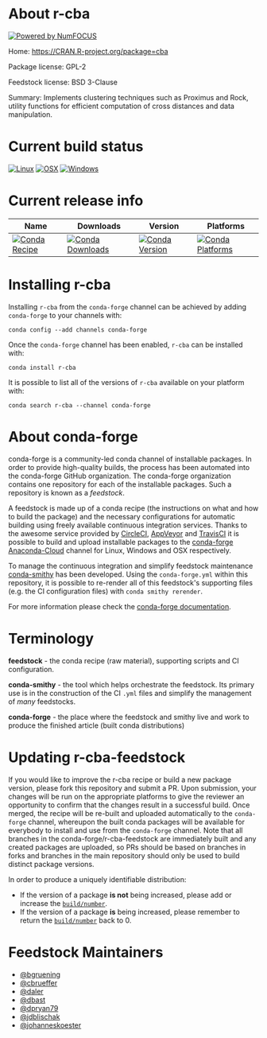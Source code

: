 About r-cba
===========

[![Powered by NumFOCUS](https://img.shields.io/badge/powered%20by-NumFOCUS-orange.svg?style=flat&colorA=E1523D&colorB=007D8A)](http://numfocus.org)

Home: https://CRAN.R-project.org/package=cba

Package license: GPL-2

Feedstock license: BSD 3-Clause

Summary: Implements clustering techniques such as Proximus and Rock, utility functions for efficient computation of cross distances and data manipulation. 



Current build status
====================

[![Linux](https://img.shields.io/circleci/project/github/conda-forge/r-cba-feedstock/master.svg?label=Linux)](https://circleci.com/gh/conda-forge/r-cba-feedstock)
[![OSX](https://img.shields.io/travis/conda-forge/r-cba-feedstock/master.svg?label=macOS)](https://travis-ci.org/conda-forge/r-cba-feedstock)
[![Windows](https://img.shields.io/appveyor/ci/conda-forge/r-cba-feedstock/master.svg?label=Windows)](https://ci.appveyor.com/project/conda-forge/r-cba-feedstock/branch/master)

Current release info
====================

| Name | Downloads | Version | Platforms |
| --- | --- | --- | --- |
| [![Conda Recipe](https://img.shields.io/badge/recipe-r--cba-green.svg)](https://anaconda.org/conda-forge/r-cba) | [![Conda Downloads](https://img.shields.io/conda/dn/conda-forge/r-cba.svg)](https://anaconda.org/conda-forge/r-cba) | [![Conda Version](https://img.shields.io/conda/vn/conda-forge/r-cba.svg)](https://anaconda.org/conda-forge/r-cba) | [![Conda Platforms](https://img.shields.io/conda/pn/conda-forge/r-cba.svg)](https://anaconda.org/conda-forge/r-cba) |

Installing r-cba
================

Installing `r-cba` from the `conda-forge` channel can be achieved by adding `conda-forge` to your channels with:

```
conda config --add channels conda-forge
```

Once the `conda-forge` channel has been enabled, `r-cba` can be installed with:

```
conda install r-cba
```

It is possible to list all of the versions of `r-cba` available on your platform with:

```
conda search r-cba --channel conda-forge
```


About conda-forge
=================

conda-forge is a community-led conda channel of installable packages.
In order to provide high-quality builds, the process has been automated into the
conda-forge GitHub organization. The conda-forge organization contains one repository
for each of the installable packages. Such a repository is known as a *feedstock*.

A feedstock is made up of a conda recipe (the instructions on what and how to build
the package) and the necessary configurations for automatic building using freely
available continuous integration services. Thanks to the awesome service provided by
[CircleCI](https://circleci.com/), [AppVeyor](https://www.appveyor.com/)
and [TravisCI](https://travis-ci.org/) it is possible to build and upload installable
packages to the [conda-forge](https://anaconda.org/conda-forge)
[Anaconda-Cloud](https://anaconda.org/) channel for Linux, Windows and OSX respectively.

To manage the continuous integration and simplify feedstock maintenance
[conda-smithy](https://github.com/conda-forge/conda-smithy) has been developed.
Using the ``conda-forge.yml`` within this repository, it is possible to re-render all of
this feedstock's supporting files (e.g. the CI configuration files) with ``conda smithy rerender``.

For more information please check the [conda-forge documentation](https://conda-forge.org/docs/).

Terminology
===========

**feedstock** - the conda recipe (raw material), supporting scripts and CI configuration.

**conda-smithy** - the tool which helps orchestrate the feedstock.
                   Its primary use is in the construction of the CI ``.yml`` files
                   and simplify the management of *many* feedstocks.

**conda-forge** - the place where the feedstock and smithy live and work to
                  produce the finished article (built conda distributions)


Updating r-cba-feedstock
========================

If you would like to improve the r-cba recipe or build a new
package version, please fork this repository and submit a PR. Upon submission,
your changes will be run on the appropriate platforms to give the reviewer an
opportunity to confirm that the changes result in a successful build. Once
merged, the recipe will be re-built and uploaded automatically to the
`conda-forge` channel, whereupon the built conda packages will be available for
everybody to install and use from the `conda-forge` channel.
Note that all branches in the conda-forge/r-cba-feedstock are
immediately built and any created packages are uploaded, so PRs should be based
on branches in forks and branches in the main repository should only be used to
build distinct package versions.

In order to produce a uniquely identifiable distribution:
 * If the version of a package **is not** being increased, please add or increase
   the [``build/number``](https://conda.io/docs/user-guide/tasks/build-packages/define-metadata.html#build-number-and-string).
 * If the version of a package **is** being increased, please remember to return
   the [``build/number``](https://conda.io/docs/user-guide/tasks/build-packages/define-metadata.html#build-number-and-string)
   back to 0.

Feedstock Maintainers
=====================

* [@bgruening](https://github.com/bgruening/)
* [@cbrueffer](https://github.com/cbrueffer/)
* [@daler](https://github.com/daler/)
* [@dbast](https://github.com/dbast/)
* [@dpryan79](https://github.com/dpryan79/)
* [@jdblischak](https://github.com/jdblischak/)
* [@johanneskoester](https://github.com/johanneskoester/)

